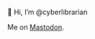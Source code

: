 👋 Hi, I’m @cyberlibrarian

Me on <a rel="nofollow me" class="Link--primary" href="https://infosec.exchange/@cyberlibrarian">Mastodon</a>.
